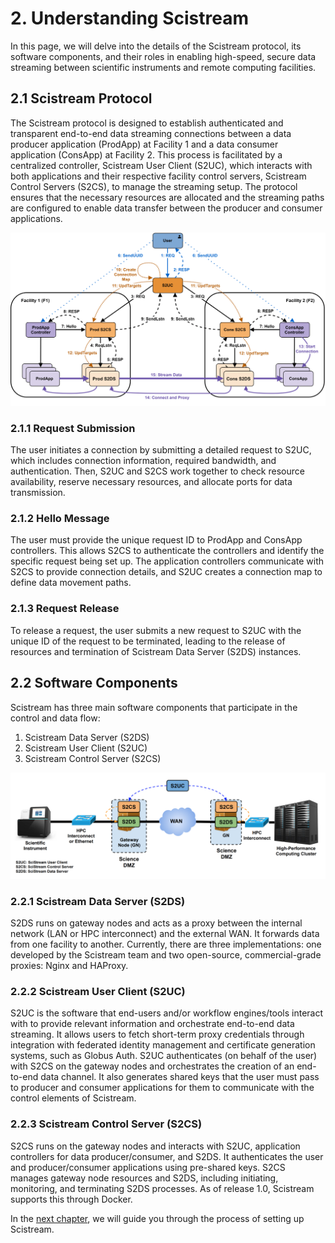 # 2. Understanding Scistream

In this page, we will delve into the details of the Scistream protocol, its software components, and their roles in enabling high-speed, secure data streaming between scientific instruments and remote computing facilities.

## 2.1 Scistream Protocol

The Scistream protocol is designed to establish authenticated and transparent end-to-end data streaming connections between a data producer application (ProdApp) at Facility 1 and a data consumer application (ConsApp) at Facility 2. This process is facilitated by a centralized controller, Scistream User Client (S2UC), which interacts with both applications and their respective facility control servers, Scistream Control Servers (S2CS), to manage the streaming setup. The protocol ensures that the necessary resources are allocated and the streaming paths are configured to enable data transfer between the producer and consumer applications.

![Scistream Complete Protocol](../figures/scistream-control-protocol.png "Scistream Complete Protocol")

### 2.1.1 Request Submission

The user initiates a connection by submitting a detailed request to S2UC, which includes connection information, required bandwidth, and authentication. Then, S2UC and S2CS work together to check resource availability, reserve necessary resources, and allocate ports for data transmission.

### 2.1.2 Hello Message

The user must provide the unique request ID to ProdApp and ConsApp controllers. This allows S2CS to authenticate the controllers and identify the specific request being set up. The application controllers communicate with S2CS to provide connection details, and S2UC creates a connection map to define data movement paths.

### 2.1.3 Request Release

To release a request, the user submits a new request to S2UC with the unique ID of the request to be terminated, leading to the release of resources and termination of Scistream Data Server (S2DS) instances.

## 2.2 Software Components

Scistream has three main software components that participate in the control and data flow:

1. Scistream Data Server (S2DS)
2. Scistream User Client (S2UC)
3. Scistream Control Server (S2CS)

![Scistream Software Components](../figures/figure1b.png "Scistream Software Components")

### 2.2.1 Scistream Data Server (S2DS)

S2DS runs on gateway nodes and acts as a proxy between the internal network (LAN or HPC interconnect) and the external WAN. It forwards data from one facility to another. Currently, there are three implementations: one developed by the Scistream team and two open-source, commercial-grade proxies: Nginx and HAProxy.

### 2.2.2 Scistream User Client (S2UC)

S2UC is the software that end-users and/or workflow engines/tools interact with to provide relevant information and orchestrate end-to-end data streaming. It allows users to fetch short-term proxy credentials through integration with federated identity management and certificate generation systems, such as Globus Auth. S2UC authenticates (on behalf of the user) with S2CS on the gateway nodes and orchestrates the creation of an end-to-end data channel. It also generates shared keys that the user must pass to producer and consumer applications for them to communicate with the control elements of Scistream.

### 2.2.3 Scistream Control Server (S2CS)

S2CS runs on the gateway nodes and interacts with S2UC, application controllers for data producer/consumer, and S2DS. It authenticates the user and producer/consumer applications using pre-shared keys. S2CS manages gateway node resources and S2DS, including initiating, monitoring, and terminating S2DS processes. As of release 1.0, Scistream supports this through Docker.

In the [next chapter](../getting-started/installation.md), we will guide you through the process of setting up Scistream.
